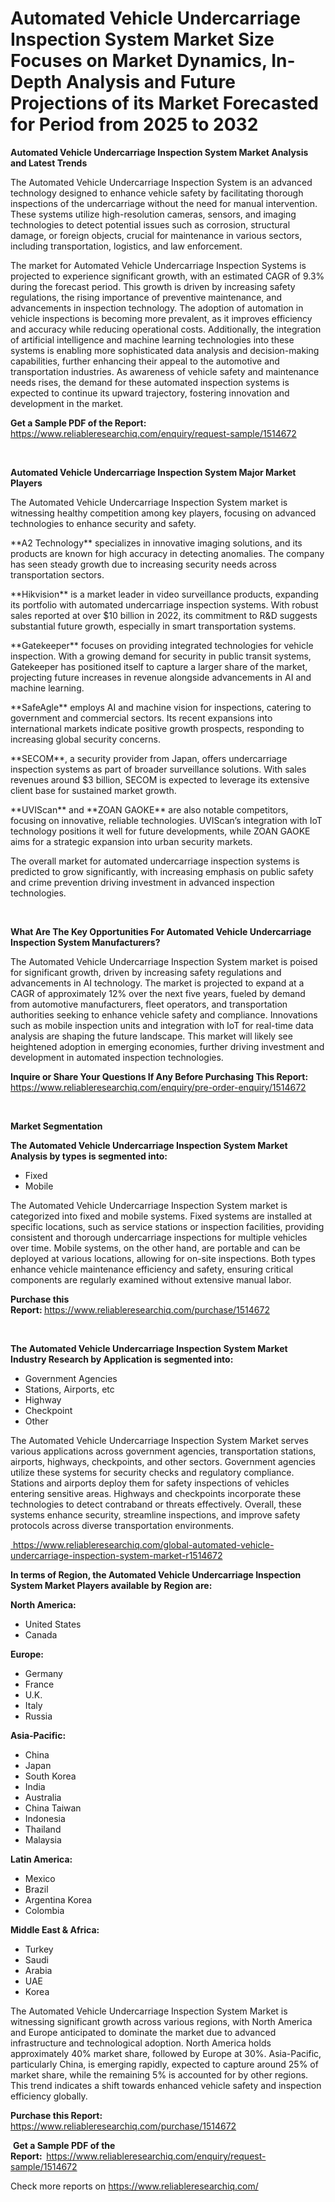 <p><h1>Automated Vehicle Undercarriage Inspection System Market Size Focuses on Market Dynamics, In-Depth Analysis and Future Projections of its Market Forecasted for Period from 2025 to 2032</h1></p><p><strong>Automated Vehicle Undercarriage Inspection System Market Analysis and Latest Trends</strong></p>
<p><p>The Automated Vehicle Undercarriage Inspection System is an advanced technology designed to enhance vehicle safety by facilitating thorough inspections of the undercarriage without the need for manual intervention. These systems utilize high-resolution cameras, sensors, and imaging technologies to detect potential issues such as corrosion, structural damage, or foreign objects, crucial for maintenance in various sectors, including transportation, logistics, and law enforcement.</p><p>The market for Automated Vehicle Undercarriage Inspection Systems is projected to experience significant growth, with an estimated CAGR of 9.3% during the forecast period. This growth is driven by increasing safety regulations, the rising importance of preventive maintenance, and advancements in inspection technology. The adoption of automation in vehicle inspections is becoming more prevalent, as it improves efficiency and accuracy while reducing operational costs. Additionally, the integration of artificial intelligence and machine learning technologies into these systems is enabling more sophisticated data analysis and decision-making capabilities, further enhancing their appeal to the automotive and transportation industries. As awareness of vehicle safety and maintenance needs rises, the demand for these automated inspection systems is expected to continue its upward trajectory, fostering innovation and development in the market.</p></p>
<p><strong>Get a Sample PDF of the Report:&nbsp;</strong> <a href="https://www.reliableresearchiq.com/enquiry/request-sample/1514672?utm_campaign=3370&utm_medium=2&utm_source=Github&utm_content=ia&utm_term=29032025&utm_id=automated-vehicle-undercarriage-inspection-system">https://www.reliableresearchiq.com/enquiry/request-sample/1514672</a></p>
<p>&nbsp;</p>
<p><strong>Automated Vehicle Undercarriage Inspection System Major Market Players</strong></p>
<p><p>The Automated Vehicle Undercarriage Inspection System market is witnessing healthy competition among key players, focusing on advanced technologies to enhance security and safety. </p><p>**A2 Technology** specializes in innovative imaging solutions, and its products are known for high accuracy in detecting anomalies. The company has seen steady growth due to increasing security needs across transportation sectors.</p><p>**Hikvision** is a market leader in video surveillance products, expanding its portfolio with automated undercarriage inspection systems. With robust sales reported at over $10 billion in 2022, its commitment to R&D suggests substantial future growth, especially in smart transportation systems.</p><p>**Gatekeeper** focuses on providing integrated technologies for vehicle inspection. With a growing demand for security in public transit systems, Gatekeeper has positioned itself to capture a larger share of the market, projecting future increases in revenue alongside advancements in AI and machine learning.</p><p>**SafeAgle** employs AI and machine vision for inspections, catering to government and commercial sectors. Its recent expansions into international markets indicate positive growth prospects, responding to increasing global security concerns.</p><p>**SECOM**, a security provider from Japan, offers undercarriage inspection systems as part of broader surveillance solutions. With sales revenues around $3 billion, SECOM is expected to leverage its extensive client base for sustained market growth.</p><p>**UVIScan** and **ZOAN GAOKE** are also notable competitors, focusing on innovative, reliable technologies. UVIScan’s integration with IoT technology positions it well for future developments, while ZOAN GAOKE aims for a strategic expansion into urban security markets.</p><p>The overall market for automated undercarriage inspection systems is predicted to grow significantly, with increasing emphasis on public safety and crime prevention driving investment in advanced inspection technologies.</p></p>
<p>&nbsp;</p>
<p><strong>What Are The Key Opportunities For Automated Vehicle Undercarriage Inspection System Manufacturers?</strong></p>
<p><p>The Automated Vehicle Undercarriage Inspection System market is poised for significant growth, driven by increasing safety regulations and advancements in AI technology. The market is projected to expand at a CAGR of approximately 12% over the next five years, fueled by demand from automotive manufacturers, fleet operators, and transportation authorities seeking to enhance vehicle safety and compliance. Innovations such as mobile inspection units and integration with IoT for real-time data analysis are shaping the future landscape. This market will likely see heightened adoption in emerging economies, further driving investment and development in automated inspection technologies.</p></p>
<p><strong>Inquire or Share Your Questions If Any Before Purchasing This Report:</strong> <a href="https://www.reliableresearchiq.com/enquiry/pre-order-enquiry/1514672?utm_campaign=3370&utm_medium=2&utm_source=Github&utm_content=ia&utm_term=29032025&utm_id=automated-vehicle-undercarriage-inspection-system">https://www.reliableresearchiq.com/enquiry/pre-order-enquiry/1514672</a></p>
<p>&nbsp;</p>
<p><strong>Market Segmentation</strong></p>
<p><strong>The Automated Vehicle Undercarriage Inspection System Market Analysis by types is segmented into:</strong></p>
<p><ul><li>Fixed</li><li>Mobile</li></ul></p>
<p><p>The Automated Vehicle Undercarriage Inspection System market is categorized into fixed and mobile systems. Fixed systems are installed at specific locations, such as service stations or inspection facilities, providing consistent and thorough undercarriage inspections for multiple vehicles over time. Mobile systems, on the other hand, are portable and can be deployed at various locations, allowing for on-site inspections. Both types enhance vehicle maintenance efficiency and safety, ensuring critical components are regularly examined without extensive manual labor.</p></p>
<p><strong>Purchase this Report:&nbsp;</strong><a href="https://www.reliableresearchiq.com/purchase/1514672?utm_campaign=3370&utm_medium=2&utm_source=Github&utm_content=ia&utm_term=29032025&utm_id=automated-vehicle-undercarriage-inspection-system">https://www.reliableresearchiq.com/purchase/1514672</a></p>
<p>&nbsp;</p>
<p><strong>The Automated Vehicle Undercarriage Inspection System Market Industry Research by Application is segmented into:</strong></p>
<p><ul><li>Government Agencies</li><li>Stations, Airports, etc</li><li>Highway</li><li>Checkpoint</li><li>Other</li></ul></p>
<p><p>The Automated Vehicle Undercarriage Inspection System Market serves various applications across government agencies, transportation stations, airports, highways, checkpoints, and other sectors. Government agencies utilize these systems for security checks and regulatory compliance. Stations and airports deploy them for safety inspections of vehicles entering sensitive areas. Highways and checkpoints incorporate these technologies to detect contraband or threats effectively. Overall, these systems enhance security, streamline inspections, and improve safety protocols across diverse transportation environments.</p></p>
<p><a href="https://www.reliableresearchiq.com/global-automated-vehicle-undercarriage-inspection-system-market-r1514672?utm_campaign=3370&utm_medium=2&utm_source=Github&utm_content=ia&utm_term=29032025&utm_id=automated-vehicle-undercarriage-inspection-system">&nbsp;https://www.reliableresearchiq.com/global-automated-vehicle-undercarriage-inspection-system-market-r1514672</a></p>
<p><strong>In terms of Region, the Automated Vehicle Undercarriage Inspection System Market Players available by Region are:</strong></p>
<p>
    <p> <strong> North America: </strong>
        <ul>
            <li>United States</li>
            <li>Canada</li>
        </ul>
        </p> 
    <p> <strong> Europe: </strong>
        <ul>
            <li>Germany</li>
            <li>France</li>
            <li>U.K.</li>
            <li>Italy</li>
            <li>Russia</li>
        </ul>
        </p> 
    <p> <strong> Asia-Pacific: </strong>
        <ul>
            <li>China</li>
            <li>Japan</li>
            <li>South Korea</li>
            <li>India</li>
            <li>Australia</li>
            <li>China Taiwan</li>
            <li>Indonesia</li>
            <li>Thailand</li>
            <li>Malaysia</li>
        </ul>
        </p> 
    <p> <strong> Latin America: </strong>
        <ul>
            <li>Mexico</li>
            <li>Brazil</li>
            <li>Argentina Korea</li>
            <li>Colombia</li>
        </ul>
        </p> 
    <p> <strong> Middle East & Africa: </strong>
        <ul>
            <li>Turkey</li>
            <li>Saudi</li>
            <li>Arabia</li>
            <li>UAE</li>
            <li>Korea</li>
        </ul>
    </p>
    </p>
<p><p>The Automated Vehicle Undercarriage Inspection System Market is witnessing significant growth across various regions, with North America and Europe anticipated to dominate the market due to advanced infrastructure and technological adoption. North America holds approximately 40% market share, followed by Europe at 30%. Asia-Pacific, particularly China, is emerging rapidly, expected to capture around 25% of market share, while the remaining 5% is accounted for by other regions. This trend indicates a shift towards enhanced vehicle safety and inspection efficiency globally.</p></p>
<p><strong>Purchase this Report: </strong><a href="https://www.reliableresearchiq.com/purchase/1514672?utm_campaign=3370&utm_medium=2&utm_source=Github&utm_content=ia&utm_term=29032025&utm_id=automated-vehicle-undercarriage-inspection-system">https://www.reliableresearchiq.com/purchase/1514672</a></p>
<p>&nbsp;<strong>Get a Sample PDF of the Report:&nbsp;&nbsp;</strong><a href="https://www.reliableresearchiq.com/enquiry/request-sample/1514672?utm_campaign=3370&utm_medium=2&utm_source=Github&utm_content=ia&utm_term=29032025&utm_id=automated-vehicle-undercarriage-inspection-system">https://www.reliableresearchiq.com/enquiry/request-sample/1514672</a></p>
<p><strong></strong></p>
<p>Check more reports on <a href="https://www.reliableresearchiq.com/?utm_campaign=3370&utm_medium=2&utm_source=Github&utm_content=ia&utm_term=29032025&utm_id=automated-vehicle-undercarriage-inspection-system">https://www.reliableresearchiq.com/</a></p>